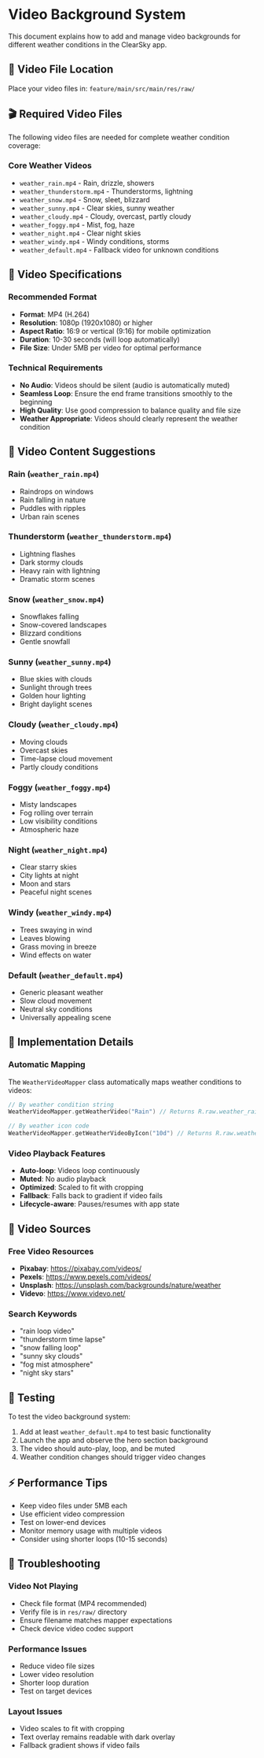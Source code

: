 # Video Background System

This document explains how to add and manage video backgrounds for different weather conditions in the ClearSky app.

## 📁 Video File Location

Place your video files in: `feature/main/src/main/res/raw/`

## 🎬 Required Video Files

The following video files are needed for complete weather condition coverage:

### Core Weather Videos
- `weather_rain.mp4` - Rain, drizzle, showers
- `weather_thunderstorm.mp4` - Thunderstorms, lightning
- `weather_snow.mp4` - Snow, sleet, blizzard
- `weather_sunny.mp4` - Clear skies, sunny weather
- `weather_cloudy.mp4` - Cloudy, overcast, partly cloudy
- `weather_foggy.mp4` - Mist, fog, haze
- `weather_night.mp4` - Clear night skies
- `weather_windy.mp4` - Windy conditions, storms
- `weather_default.mp4` - Fallback video for unknown conditions

## 📐 Video Specifications

### Recommended Format
- **Format**: MP4 (H.264)
- **Resolution**: 1080p (1920x1080) or higher
- **Aspect Ratio**: 16:9 or vertical (9:16) for mobile optimization
- **Duration**: 10-30 seconds (will loop automatically)
- **File Size**: Under 5MB per video for optimal performance

### Technical Requirements
- **No Audio**: Videos should be silent (audio is automatically muted)
- **Seamless Loop**: Ensure the end frame transitions smoothly to the beginning
- **High Quality**: Use good compression to balance quality and file size
- **Weather Appropriate**: Videos should clearly represent the weather condition

## 🎨 Video Content Suggestions

### Rain (`weather_rain.mp4`)
- Raindrops on windows
- Rain falling in nature
- Puddles with ripples
- Urban rain scenes

### Thunderstorm (`weather_thunderstorm.mp4`)
- Lightning flashes
- Dark stormy clouds
- Heavy rain with lightning
- Dramatic storm scenes

### Snow (`weather_snow.mp4`)
- Snowflakes falling
- Snow-covered landscapes
- Blizzard conditions
- Gentle snowfall

### Sunny (`weather_sunny.mp4`)
- Blue skies with clouds
- Sunlight through trees
- Golden hour lighting
- Bright daylight scenes

### Cloudy (`weather_cloudy.mp4`)
- Moving clouds
- Overcast skies
- Time-lapse cloud movement
- Partly cloudy conditions

### Foggy (`weather_foggy.mp4`)
- Misty landscapes
- Fog rolling over terrain
- Low visibility conditions
- Atmospheric haze

### Night (`weather_night.mp4`)
- Clear starry skies
- City lights at night
- Moon and stars
- Peaceful night scenes

### Windy (`weather_windy.mp4`)
- Trees swaying in wind
- Leaves blowing
- Grass moving in breeze
- Wind effects on water

### Default (`weather_default.mp4`)
- Generic pleasant weather
- Slow cloud movement
- Neutral sky conditions
- Universally appealing scene

## 🔧 Implementation Details

### Automatic Mapping
The `WeatherVideoMapper` class automatically maps weather conditions to videos:

```kotlin
// By weather condition string
WeatherVideoMapper.getWeatherVideo("Rain") // Returns R.raw.weather_rain

// By weather icon code  
WeatherVideoMapper.getWeatherVideoByIcon("10d") // Returns R.raw.weather_rain
```

### Video Playback Features
- **Auto-loop**: Videos loop continuously
- **Muted**: No audio playback
- **Optimized**: Scaled to fit with cropping
- **Fallback**: Falls back to gradient if video fails
- **Lifecycle-aware**: Pauses/resumes with app state

## 🎯 Video Sources

### Free Video Resources
- **Pixabay**: https://pixabay.com/videos/
- **Pexels**: https://www.pexels.com/videos/
- **Unsplash**: https://unsplash.com/backgrounds/nature/weather
- **Videvo**: https://www.videvo.net/

### Search Keywords
- "rain loop video"
- "thunderstorm time lapse"
- "snow falling loop"
- "sunny sky clouds"
- "fog mist atmosphere"
- "night sky stars"

## 🚀 Testing

To test the video background system:

1. Add at least `weather_default.mp4` to test basic functionality
2. Launch the app and observe the hero section background
3. The video should auto-play, loop, and be muted
4. Weather condition changes should trigger video changes

## ⚡ Performance Tips

- Keep video files under 5MB each
- Use efficient video compression
- Test on lower-end devices
- Monitor memory usage with multiple videos
- Consider using shorter loops (10-15 seconds)

## 🐛 Troubleshooting

### Video Not Playing
- Check file format (MP4 recommended)
- Verify file is in `res/raw/` directory
- Ensure filename matches mapper expectations
- Check device video codec support

### Performance Issues
- Reduce video file sizes
- Lower video resolution
- Shorter loop duration
- Test on target devices

### Layout Issues
- Video scales to fit with cropping
- Text overlay remains readable with dark overlay
- Fallback gradient shows if video fails 